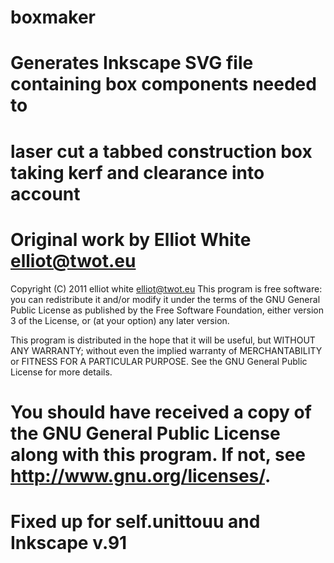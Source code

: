boxmaker
========
Generates Inkscape SVG file containing box components needed to
========
laser cut a tabbed construction box taking kerf and clearance into account
========
Original work by Elliot White   elliot@twot.eu
========

Copyright (C) 2011 elliot white   elliot@twot.eu
This program is free software: you can redistribute it and/or modify
it under the terms of the GNU General Public License as published by
the Free Software Foundation, either version 3 of the License, or
(at your option) any later version.

This program is distributed in the hope that it will be useful,
but WITHOUT ANY WARRANTY; without even the implied warranty of
MERCHANTABILITY or FITNESS FOR A PARTICULAR PURPOSE.  See the
GNU General Public License for more details.

You should have received a copy of the GNU General Public License
along with this program.  If not, see <http://www.gnu.org/licenses/>.
========
Fixed up for self.unittouu and Inkscape v.91
========
